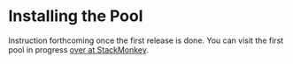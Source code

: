 # Installing the Pool
Instruction forthcoming once the first release is done.  You can visit the first pool in progress [over at StackMonkey](https://www.stackmonkey.com/).
